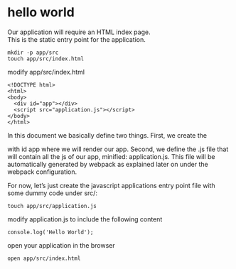 # hello world

Our application will require an HTML index page.  
This is the static entry point for the application.

```
mkdir -p app/src
touch app/src/index.html
```

modify app/src/index.html
```
<!DOCTYPE html>  
<html>
<body>   
  <div id="app"></div>   
  <script src="application.js"></script>
</body>
</html>
```

In this document we basically define two things.
First, we create the <div> with id app where we will render our app.
Second, we define the .js file that will contain all the js of our app, minified: application.js.
This file will be automatically generated by webpack as explained later on under the webpack configuration.

For now, let’s just create the javascript applications entry point file with some dummy code under src/:
```
touch app/src/application.js
```

modify application.js to include the following content
```
console.log('Hello World');
```

open your application in the browser
```
open app/src/index.html
```
